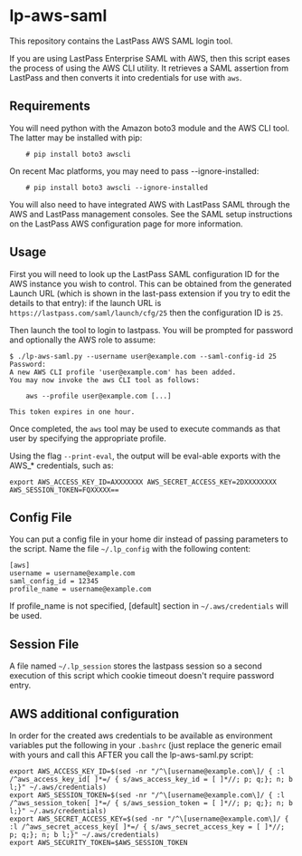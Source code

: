 # lp-aws-saml

This repository contains the LastPass AWS SAML login tool.

If you are using LastPass Enterprise SAML with AWS, then this script eases the
process of using the AWS CLI utility.  It retrieves a SAML assertion from
LastPass and then converts it into credentials for use with `aws`.

## Requirements

You will need python with the Amazon boto3 module and the AWS CLI tool.
The latter may be installed with pip:

```
    # pip install boto3 awscli
```

On recent Mac platforms, you may need to pass --ignore-installed:

```
    # pip install boto3 awscli --ignore-installed
```

You will also need to have integrated AWS with LastPass SAML through the
AWS and LastPass management consoles.  See the SAML setup instructions on the
LastPass AWS configuration page for more information.

## Usage

First you will need to look up the LastPass SAML configuration ID for the AWS
instance you wish to control.  This can be obtained from the generated
Launch URL (which is shown in the last-pass extension if you try to edit the details to that entry): if the launch URL is `https://lastpass.com/saml/launch/cfg/25`
then the configuration ID is `25`.

Then launch the tool to login to lastpass.  You will be prompted for
password and optionally the AWS role to assume:

```
$ ./lp-aws-saml.py --username user@example.com --saml-config-id 25
Password:
A new AWS CLI profile 'user@example.com' has been added.
You may now invoke the aws CLI tool as follows:

    aws --profile user@example.com [...]

This token expires in one hour.
```

Once completed, the `aws` tool may be used to execute commands as that
user by specifying the appropriate profile.

Using the flag `--print-eval`, the output will be eval-able exports with the AWS_* credentials, such as:
```
export AWS_ACCESS_KEY_ID=AXXXXXXX AWS_SECRET_ACCESS_KEY=2DXXXXXXXX AWS_SESSION_TOKEN=FQXXXXX==
```

## Config File
You can put a config file in your home dir instead of passing parameters to the script.
Name the file `~/.lp_config` with the following content:
```
[aws]
username = username@example.com
saml_config_id = 12345
profile_name = username@example.com
```
If profile_name is not specified, [default] section in `~/.aws/credentials` will be used.

## Session File
A file named `~/.lp_session` stores the lastpass session so a second execution of this script which cookie timeout doesn't require password entry.

## AWS additional configuration
In order for the created aws credentials to be available as environment variables put the following in your `.bashrc` (just replace the generic email with yours and call this AFTER you call the lp-aws-saml.py script:
```
export AWS_ACCESS_KEY_ID=$(sed -nr "/^\[username@example.com\]/ { :l /^aws_access_key_id[ ]*=/ { s/aws_access_key_id = [ ]*//; p; q;}; n; b l;}" ~/.aws/credentials)
export AWS_SESSION_TOKEN=$(sed -nr "/^\[username@example.com\]/ { :l /^aws_session_token[ ]*=/ { s/aws_session_token = [ ]*//; p; q;}; n; b l;}" ~/.aws/credentials)
export AWS_SECRET_ACCESS_KEY=$(sed -nr "/^\[username@example.com\]/ { :l /^aws_secret_access_key[ ]*=/ { s/aws_secret_access_key = [ ]*//; p; q;}; n; b l;}" ~/.aws/credentials)
export AWS_SECURITY_TOKEN=$AWS_SESSION_TOKEN
```
